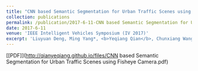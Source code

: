 ```yaml
---
title: "CNN based Semantic Segmentation for Urban Traffic Scenes using Fisheye Camera"
collection: publications
permalink: /publication/2017-6-11-CNN based Semantic Segmentation for Urban Traffic Scenes using Fisheye Camera
date: 2017-6-11
venue: 'IEEE Intelligent Vehicles Symposium (IV 2017)'
excerpt: 'Liuyuan Deng, Ming Yang*, <b>Yeqiang Qian</b>, Chunxiang Wang, and Bing Wang. <i>IEEE Intelligent Vehicles Symposium</i>. <b>IV 2017</b>.'
---
```


[[PDF]](http://qianyeqiang.github.io/files/CNN based Semantic Segmentation for Urban Traffic Scenes using Fisheye Camera.pdf)

